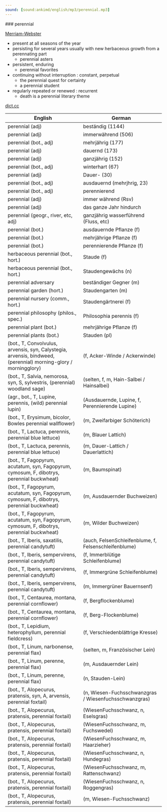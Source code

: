 ```yaml
---
sound: [sound:ankimd/english/mp3/perennial.mp3]
---
```


\### perennial

[Merriam-Webster](https://www.merriam-webster.com/dictionary/perennial)

- present at all seasons of the year
- persisting for several years usually with new herbaceous growth from a perennating part
    - perennial asters
- persistent, enduring
    - perennial favorites
- continuing without interruption : constant, perpetual
    - the perennial quest for certainty
    - a perennial student
- regularly repeated or renewed : recurrent
    - death is a perennial literary theme

[dict.cc](https://www.dict.cc/perennial)

| English        | German       |
| -------------- | ------------ |
| perennial (adj) | beständig (1144) |
| perennial (adj) | immerwährend (506) |
| perennial (bot., adj) | mehrjährig (177) |
| perennial (adj) | dauernd (173) |
| perennial (adj) | ganzjährig (152) |
| perennial (bot., adj) | winterhart (67) |
| perennial (adj) | Dauer- (30) |
| perennial (bot., adj) | ausdauernd (mehrjhrig, 23) |
| perennial (bot., adj) | perennierend |
| perennial (adj) | immer während (Rsv) |
| perennial (adj) | das ganze Jahr hindurch |
| perennial (geogr., river, etc, adj) | ganzjährig wasserführend (Fluss, etc) |
| perennial (bot.) | ausdauernde Pflanze (f) |
| perennial (bot.) | mehrjährige Pflanze (f) |
| perennial (bot.) | perennierende Pflanze (f) |
| herbaceous perennial (bot., hort.) | Staude (f) |
| herbaceous perennial (bot., hort.) | Staudengewächs (n) |
| perennial adversary | beständiger Gegner (m) |
| perennial garden (hort.) | Staudengarten (m) |
| perennial nursery (comm., hort.) | Staudengärtnerei (f) |
| perennial philosophy (philos., spec.) | Philosophia perennis (f) |
| perennial plant (bot.) | mehrjährige Pflanze (f) |
| perennial plants (bot.) | Stauden (pl) |
|  (bot., T, Convolvulus, arvensis, syn, Calystegia, arvensis, bindweed, (perennial) morning-glory / morningglory) |  (f, Acker-Winde / Ackerwinde) |
|  (bot., T, Salvia, nemorosa, syn, S, sylvestris, (perennial) woodland sage) |  (selten, f, m, Hain-Salbei / Hainsalbei) |
|  (agr., bot., T, Lupine, perennis, (wild) perennial lupin) |  (Ausdauernde, Lupine, f, Perennierende Lupine) |
|  (bot., T, Erysimum, bicolor, Bowles perennial wallflower) |  (m, Zweifarbiger Schöterich) |
|  (bot., T, Lactuca, perennis, perennial blue lettuce) |  (m, Blauer Lattich) |
|  (bot., T, Lactuca, perennis, perennial blue lettuce) |  (m, Dauer-Lattich / Dauerlattich) |
|  (bot., T, Fagopyrum, acutatum, syn, Fagopyrum, cymosum, F, dibotrys, perennial buckwheat) |  (m, Baumspinat) |
|  (bot., T, Fagopyrum, acutatum, syn, Fagopyrum, cymosum, F, dibotrys, perennial buckwheat) |  (m, Ausdauernder Buchweizen) |
|  (bot., T, Fagopyrum, acutatum, syn, Fagopyrum, cymosum, F, dibotrys, perennial buckwheat) |  (m, Wilder Buchweizen) |
|  (bot., T, Iberis, saxatilis, perennial candytuft) |  (auch, FelsenSchleifenblume, f, Felsenschleifenblume) |
|  (bot., T, Iberis, sempervirens, perennial candytuft) |  (f, Immerblütige Schleifenblume) |
|  (bot., T, Iberis, sempervirens, perennial candytuft) |  (f, Immergrüne Schleifenblume) |
|  (bot., T, Iberis, sempervirens, perennial candytuft) |  (m, Immergrüner Bauernsenf) |
|  (bot., T, Centaurea, montana, perennial cornflower) |  (f, Bergflockenblume) |
|  (bot., T, Centaurea, montana, perennial cornflower) |  (f, Berg-Flockenblume) |
|  (bot., T, Lepidium, heterophyllum, perennial fieldcress) |  (f, Verschiedenblättrige Kresse) |
|  (bot., T, Linum, narbonense, perennial flax) |  (selten, m, Französischer Lein) |
|  (bot., T, Linum, perenne, perennial flax) |  (m, Ausdauernder Lein) |
|  (bot., T, Linum, perenne, perennial flax) |  (n, Stauden-Lein) |
|  (bot., T, Alopecurus, pratensis, syn, A, arvensis, perennial foxtail) |  (n, Wiesen-Fuchsschwanzgras / Wiesenfuchsschwanzgras) |
|  (bot., T, Alopecurus, pratensis, perennial foxtail) |  (WiesenFuchsschwanz, n, Eselsgras) |
|  (bot., T, Alopecurus, pratensis, perennial foxtail) |  (WiesenFuchsschwanz, m, Fuchswedel) |
|  (bot., T, Alopecurus, pratensis, perennial foxtail) |  (WiesenFuchsschwanz, m, Haarzieher) |
|  (bot., T, Alopecurus, pratensis, perennial foxtail) |  (WiesenFuchsschwanz, n, Hundegras) |
|  (bot., T, Alopecurus, pratensis, perennial foxtail) |  (WiesenFuchsschwanz, m, Rattenschwanz) |
|  (bot., T, Alopecurus, pratensis, perennial foxtail) |  (WiesenFuchsschwanz, n, Roggengras) |
|  (bot., T, Alopecurus, pratensis, perennial foxtail) |  (m, Wiesen-Fuchsschwanz) |
